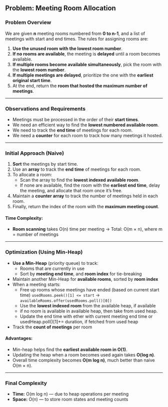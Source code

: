 ## Problem: Meeting Room Allocation

### Problem Overview

We are given **n** meeting rooms numbered from **0 to n-1**, and a list of meetings with start and end times. The rules for assigning rooms are:

1. **Use the unused room with the lowest room number**.
2. **If no rooms are available**, the meeting is **delayed** until a room becomes available.
3. **If multiple rooms become available simultaneously**, pick the room with the **lowest room number**.
4. **If multiple meetings are delayed**, prioritize the one with the **earliest original start time**.
5. At the end, return the **room that hosted the maximum number of meetings**.

---

### Observations and Requirements

- Meetings must be processed in the order of their **start times**.
- We need an efficient way to find the **lowest numbered available room**.
- We need to track the **end time** of meetings for each room.
- We need a **counter** for each room to track how many meetings it hosted.

---

### Initial Approach (Naive)

1. **Sort** the meetings by start time.
2. Use an **array** to track the **end time** of meetings for each room.
3. To allocate a room:
    - Scan the array to find the **lowest indexed available room**.
    - If none are available, find the room with the **earliest end time**, delay the meeting, and allocate that room once it’s free.
4. Maintain a **counter array** to track the number of meetings held in each room.
5. Finally, return the index of the room with the **maximum meeting count**.

#### Time Complexity:
- **Room scanning** takes O(n) time per meeting → Total: O(m × n), where m = number of meetings

---

### Optimization (Using Min-Heap)

- **Use a Min-Heap** (priority queue) to track:
    - Rooms that are currently in use
    - Sort by **meeting end time**, and **room index** for tie-breaking
- Maintain another Min-Heap for **available rooms**, sorted by **room index**
- When a meeting starts:
    - Free up rooms whose meetings have ended (based on current start time) `usedRooms.peek()[1] <= start` -> `availableRooms.offer(usedRooms.poll()[0])`
    - Use the **lowest indexed room** from the available heap, if available
    - if no room is available in available heap, then take from used heap. 
    - Update the end time with ether with current meeting end time or usedHeap.poll()[1]+= duration, if fetched from used heap
- Track the **count of meetings** per room

#### Advantages:
- Min-heap helps find the **earliest available room in O(1)**.
- Updating the heap when a room becomes used again takes **O(log n)**.
- Overall time complexity becomes **O(m log n)**, much better than naive O(m × n).

---

### Final Complexity

- **Time:** O(m log n) — due to heap operations per meeting
- **Space:** O(n) — to store room states and meeting counts
